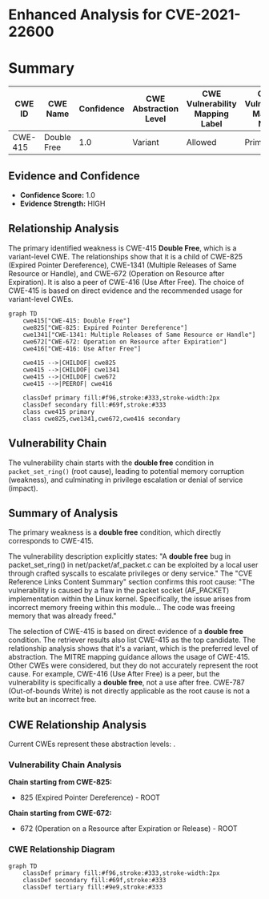 # Enhanced Analysis for CVE-2021-22600

# Summary
| CWE ID | CWE Name | Confidence | CWE Abstraction Level | CWE Vulnerability Mapping Label | CWE-Vulnerability Mapping Notes |
|---|---|---|---|---|---|
| CWE-415 | Double Free | 1.0 | Variant | Allowed | Primary CWE |

## Evidence and Confidence

*   **Confidence Score:** 1.0
*   **Evidence Strength:** HIGH

## Relationship Analysis
The primary identified weakness is CWE-415 **Double Free**, which is a variant-level CWE. The relationships show that it is a child of CWE-825 (Expired Pointer Dereference), CWE-1341 (Multiple Releases of Same Resource or Handle), and CWE-672 (Operation on Resource after Expiration). It is also a peer of CWE-416 (Use After Free). The choice of CWE-415 is based on direct evidence and the recommended usage for variant-level CWEs.

```mermaid
graph TD
    cwe415["CWE-415: Double Free"]
    cwe825["CWE-825: Expired Pointer Dereference"]
    cwe1341["CWE-1341: Multiple Releases of Same Resource or Handle"]
    cwe672["CWE-672: Operation on Resource after Expiration"]
    cwe416["CWE-416: Use After Free"]

    cwe415 -->|CHILDOF| cwe825
    cwe415 -->|CHILDOF| cwe1341
    cwe415 -->|CHILDOF| cwe672
    cwe415 -->|PEEROF| cwe416
    
    classDef primary fill:#f96,stroke:#333,stroke-width:2px
    classDef secondary fill:#69f,stroke:#333
    class cwe415 primary
    class cwe825,cwe1341,cwe672,cwe416 secondary
```

## Vulnerability Chain
The vulnerability chain starts with the **double free** condition in `packet_set_ring()` (root cause), leading to potential memory corruption (weakness), and culminating in privilege escalation or denial of service (impact).

## Summary of Analysis
The primary weakness is a **double free** condition, which directly corresponds to CWE-415.

The vulnerability description explicitly states: "A **double free** bug in packet_set_ring() in net/packet/af_packet.c can be exploited by a local user through crafted syscalls to escalate privileges or deny service." The "CVE Reference Links Content Summary" section confirms this root cause: "The vulnerability is caused by a flaw in the packet socket (AF_PACKET) implementation within the Linux kernel. Specifically, the issue arises from incorrect memory freeing within this module... The code was freeing memory that was already freed."

The selection of CWE-415 is based on direct evidence of a **double free** condition. The retriever results also list CWE-415 as the top candidate. The relationship analysis shows that it's a variant, which is the preferred level of abstraction. The MITRE mapping guidance allows the usage of CWE-415. Other CWEs were considered, but they do not accurately represent the root cause. For example, CWE-416 (Use After Free) is a peer, but the vulnerability is specifically a **double free**, not a use after free. CWE-787 (Out-of-bounds Write) is not directly applicable as the root cause is not a write but an incorrect free.


## CWE Relationship Analysis

Current CWEs represent these abstraction levels: .


### Vulnerability Chain Analysis

**Chain starting from CWE-825:**
- 825 (Expired Pointer Dereference) - ROOT


**Chain starting from CWE-672:**
- 672 (Operation on a Resource after Expiration or Release) - ROOT



### CWE Relationship Diagram

```mermaid
graph TD
    classDef primary fill:#f96,stroke:#333,stroke-width:2px
    classDef secondary fill:#69f,stroke:#333
    classDef tertiary fill:#9e9,stroke:#333
```